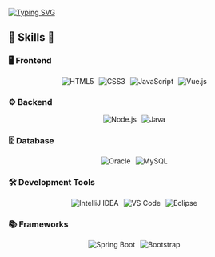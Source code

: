 [![Typing SVG](https://readme-typing-svg.demolab.com?font=Alkatra&weight=400&size=30&duration=2000&pause=2&color=6994CDEE&center=false&vCenter=false&multiline=true&repeat=true&width=800&height=60&lines=Welcome+Kang+jung+mook+GitHub!👋)](https://git.io/typing-svg)
## 🔨 Skills 🔨

### 🖥️ Frontend
<div style="display: flex; flex-wrap: wrap; gap: 10px; justify-content: center;">
  <img src="https://img.shields.io/badge/html5-E34F26?style=flat-square&logo=html5&logoColor=white" alt="HTML5">
  <img src="https://img.shields.io/badge/css-1572B6?style=flat-square&logo=css3&logoColor=white" alt="CSS3">
  <img src="https://img.shields.io/badge/javascript-F7DF1E?style=flat-square&logo=javascript&logoColor=black" alt="JavaScript">
  <img src="https://img.shields.io/badge/vue.js-4FC08D?style=flat-square&logo=vue.js&logoColor=white" alt="Vue.js">
</div>

### ⚙️ Backend
<div style="display: flex; flex-wrap: wrap; gap: 10px; justify-content: center;">
  <img src="https://img.shields.io/badge/node.js-339933?style=for-the-badge&logo=Node.js&logoColor=white" alt="Node.js">
  <img src="https://img.shields.io/badge/java-007396?style=for-the-badge&logo=java&logoColor=white" alt="Java">
</div>

### 🗄️ Database
<div style="display: flex; flex-wrap: wrap; gap: 10px; justify-content: center;">
  <img src="https://img.shields.io/badge/oracle-F80000?style=for-the-badge&logo=oracle&logoColor=white" alt="Oracle">
  <img src="https://img.shields.io/badge/mysql-4479A1?style=for-the-badge&logo=mysql&logoColor=white" alt="MySQL">
</div>

### 🛠️ Development Tools
<div style="display: flex; flex-wrap: wrap; gap: 10px; justify-content: center;">
  <img src="https://img.shields.io/badge/IntelliJ%20IDEA-000000?style=flat-square&logo=intellij-idea&logoColor=white" alt="IntelliJ IDEA">
  <img src="https://img.shields.io/badge/Visual%20Studio%20Code-007ACC?style=flat-square&logo=visual-studio-code&logoColor=white" alt="VS Code">
  <img src="https://img.shields.io/badge/Eclipse%20IDE-2C2255?style=flat-square&logo=eclipse-ide&logoColor=white" alt="Eclipse">
</div>

### 📚 Frameworks
<div style="display: flex; flex-wrap: wrap; gap: 10px; justify-content: center;">
  <img src="https://img.shields.io/badge/Spring%20Boot-6DB33F?style=flat-square&logo=spring-boot&logoColor=white" alt="Spring Boot">
  <img src="https://img.shields.io/badge/Bootstrap-7952B3?style=flat-square&logo=bootstrap&logoColor=white" alt="Bootstrap">
</div>
